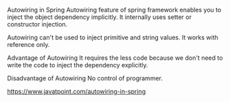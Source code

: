 Autowiring in Spring
Autowiring feature of spring framework enables you to inject the object dependency implicitly. It internally uses setter or constructor injection.

Autowiring can't be used to inject primitive and string values. It works with reference only.

Advantage of Autowiring
It requires the less code because we don't need to write the code to inject the dependency explicitly.

Disadvantage of Autowiring
No control of programmer.

https://www.javatpoint.com/autowiring-in-spring  
